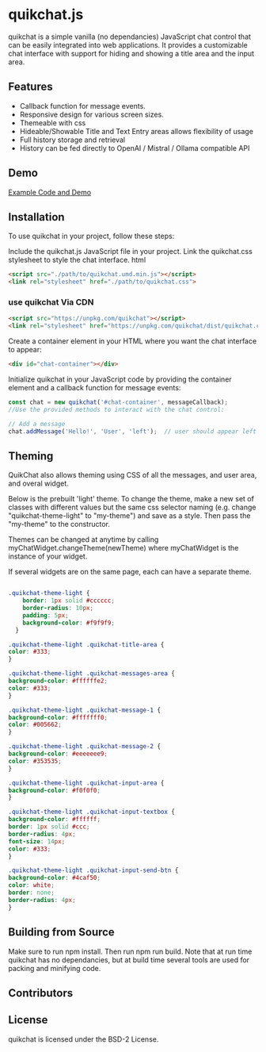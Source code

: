 # quikchat.js
quikchat is a simple vanilla (no dependancies) JavaScript chat control that can be easily integrated into web applications. It provides a customizable chat interface with support for hiding and showing a title area and the input area.

## Features
* Callback function for message events.
* Responsive design for various screen sizes.
* Themeable with css
* Hideable/Showable Title and Text Entry areas allows flexibility of usage
* Full history storage and retrieval
* History can be fed directly to OpenAI / Mistral / Ollama compatible API

## Demo
[Example Code and Demo](../examples/index.html)



## Installation
To use quikchat in your project, follow these steps:

Include the quikchat.js JavaScript file in your project.
Link the quikchat.css stylesheet to style the chat interface.
html

```html
<script src="./path/to/quikchat.umd.min.js"></script>
<link rel="stylesheet" href="./path/to/quikchat.css">
```

### use quikchat Via CDN
```html
<script src="https://unpkg.com/quikchat"></script>
<link rel="stylesheet" href="https://unpkg.com/quikchat/dist/quikchat.css" />
```

Create a container element in your HTML where you want the chat interface to appear:
```html
<div id="chat-container"></div>
```

Initialize quikchat in your JavaScript code by providing the container element and a callback function for message events:
```javascript
const chat = new quikchat('#chat-container', messageCallback);
//Use the provided methods to interact with the chat control:

// Add a message
chat.addMessage('Hello!', 'User', 'left');  // user should appear left or right justified

```
## Theming
QuikChat also allows theming using CSS of all the messages, and user area, and overal widget.

Below is the prebuilt 'light' theme.  To change the theme, make a new set of classes with different values but the same css selector naming (e.g. change "quikchat-theme-light" to "my-theme") and save as a style.  Then pass the "my-theme" to the constructor.

Themes can be changed at anytime by calling
myChatWidget.changeTheme(newTheme) where myChatWidget is the instance of your widget. 

If several widgets are on the same page, each can have a separate theme.

```css

.quikchat-theme-light {
    border: 1px solid #cccccc;
    border-radius: 10px;
    padding: 5px;
    background-color: #f9f9f9;
  }

.quikchat-theme-light .quikchat-title-area {
color: #333;
}

.quikchat-theme-light .quikchat-messages-area {
background-color: #ffffffe2;
color: #333;
}

.quikchat-theme-light .quikchat-message-1 {
background-color: #fffffff0;
color: #005662;
}

.quikchat-theme-light .quikchat-message-2 {
background-color: #eeeeeee9;
color: #353535;
}

.quikchat-theme-light .quikchat-input-area {
background-color: #f0f0f0;
}

.quikchat-theme-light .quikchat-input-textbox {
background-color: #ffffff;
border: 1px solid #ccc;
border-radius: 4px;
font-size: 14px;
color: #333;
}

.quikchat-theme-light .quikchat-input-send-btn {
background-color: #4caf50;
color: white;
border: none;
border-radius: 4px;
}

```

## Building from Source
Make sure to run npm install.  Then run npm run build.
Note that at run time quikchat has no dependancies, but at build time several tools are used for packing and minifying code.

## Contributors

## License
quikchat is licensed under the BSD-2 License.

